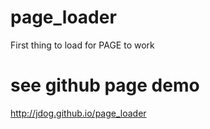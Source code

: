 # page_loader
First thing to load for PAGE to work

# see github page demo
http://jdog.github.io/page_loader
